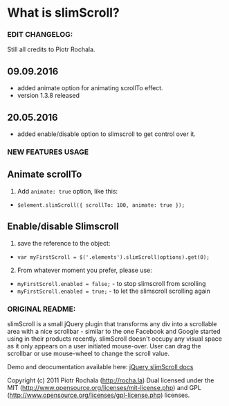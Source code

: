 # What is slimScroll?

### EDIT CHANGELOG:

Still all credits to Piotr Rochala.

## 09.09.2016
- added animate option for animating scrollTo effect.
- version 1.3.8 released

## 20.05.2016
- added enable/disable option to slimscroll to get control over it. 

### NEW FEATURES USAGE

## Animate scrollTo

1. Add `animate: true` option, like this:
  
  - `$element.slimScroll({ scrollTo: 100, animate: true });`

## Enable/disable Slimscroll

1. save the reference to the object:

  - `var myFirstScroll = $('.elements').slimScroll(options).get(0);`

2. From whatever moment you prefer, please use:

  - `myFirstScroll.enabled = false;` - to stop slimscroll from scrolling
  - `myFirstScroll.enabled = true;` - to let the slimscroll scrolling again


### ORIGINAL README:

slimScroll is a small jQuery plugin that transforms any div into a scrollable area with a nice scrollbar - similar to the one Facebook and Google started using in their products recently. slimScroll doesn't occupy any visual space as it only appears on a user initiated mouse-over. User can drag the scrollbar or use mouse-wheel to change the scroll value.

Demo and deocumentation available here: [jQuery slimScroll docs](http://rocha.la/jQuery-slimScroll)

Copyright (c) 2011 Piotr Rochala (http://rocha.la)
Dual licensed under the MIT (http://www.opensource.org/licenses/mit-license.php) and GPL (http://www.opensource.org/licenses/gpl-license.php) licenses.
